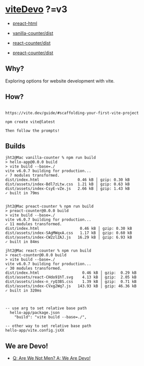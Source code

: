 # [viteDevo](https://github.com/jht9629-nyu/viteDevo.git) ?=v3

- [preact-html](https://jht9629-nyu.github.io/viteDevo/preact-html)

- [vanilla-counter/dist](https://jht9629-nyu.github.io/viteDevo/vanilla-counter/dist)

- [react-counter/dist](https://jht9629-nyu.github.io/viteDevo/react-counter/dist)

- [preact-counter/dist](https://jht9629-nyu.github.io/viteDevo/preact-counter/dist)

## Why?

Exploring options for website development with vite.

## How?

```

https://vite.dev/guide/#scaffolding-your-first-vite-project

npm create vite@latest

Then follow the prompts!

```

## Builds

```
jht2@Mac vanilla-counter % npm run build
> hello-app@0.0.0 build
> vite build --base=./
vite v6.0.7 building for production...
✓ 7 modules transformed.
dist/index.html                 0.46 kB │ gzip: 0.30 kB
dist/assets/index-Bdl7zLtw.css  1.21 kB │ gzip: 0.63 kB
dist/assets/index-CsyE-vZe.js   2.66 kB │ gzip: 1.43 kB
✓ built in 79ms


jht2@Mac preact-counter % npm run build
> preact-counter@0.0.0 build
> vite build --base=./
vite v6.0.7 building for production...
✓ 11 modules transformed.
dist/index.html                  0.46 kB │ gzip: 0.30 kB
dist/assets/index-SAgMWqxA.css   1.17 kB │ gzip: 0.60 kB
dist/assets/index-CW2zlZAJ.js   16.29 kB │ gzip: 6.93 kB
✓ built in 84ms

jht2@Mac react-counter % npm run build
> react-counter@0.0.0 build
> vite build --base=./
vite v6.0.7 building for production...
✓ 30 modules transformed.
dist/index.html                   0.46 kB │ gzip:  0.29 kB
dist/assets/react-CHdo91hT.svg    4.13 kB │ gzip:  2.05 kB
dist/assets/index-n_ryQ3BS.css    1.39 kB │ gzip:  0.71 kB
dist/assets/index-CVxg2Wq7.js   143.93 kB │ gzip: 46.36 kB
✓ built in 320ms



-- use arg to set relative base path
  hello-app/package.json
    "build": "vite build --base=./",

-- other way to set relative base path
hello-app/vite.config.jsXX

```

## We are Devo!

- [Q: Are We Not Men? A: We Are Devo!](https://www.youtube.com/watch?v=hRguZr0xCOc)
